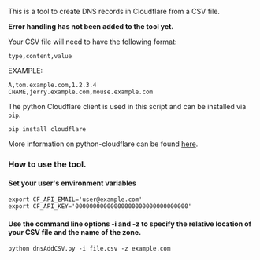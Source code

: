 This is a tool to create DNS records in Cloudflare from a CSV file.

__Error handling has not been added to the tool yet.__

Your CSV file will need to have the following format:

`type,content,value`

EXAMPLE:

```
A,tom.example.com,1.2.3.4
CNAME,jerry.example.com,mouse.example.com
```

The python Cloudflare client is used in this script and can be installed via `pip`.

```
pip install cloudflare
```

More information on python-cloudflare can be found [here](https://github.com/cloudflare/python-cloudflare).

### How to use the tool.

#### Set your user's environment variables

```
export CF_API_EMAIL='user@example.com'
export CF_API_KEY='00000000000000000000000000000000'
```

#### Use the command line options -i and -z to specify the relative location of your CSV file and the name of the zone.

```
python dnsAddCSV.py -i file.csv -z example.com
```

